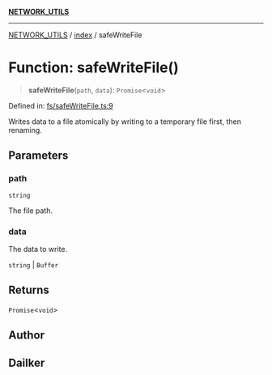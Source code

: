 [**NETWORK_UTILS**](../../README.md)

***

[NETWORK_UTILS](../../README.md) / [index](../README.md) / safeWriteFile

# Function: safeWriteFile()

> **safeWriteFile**(`path`, `data`): `Promise`\<`void`\>

Defined in: [fs/safeWriteFile.ts:9](https://github.com/dailker/everyutil-js/blob/7799f3f003cb23f425be3f1c83c38483e2648188/src/fs/safeWriteFile.ts#L9)

Writes data to a file atomically by writing to a temporary file first, then renaming.

## Parameters

### path

`string`

The file path.

### data

The data to write.

`string` | `Buffer`

## Returns

`Promise`\<`void`\>

## Author

## Dailker
